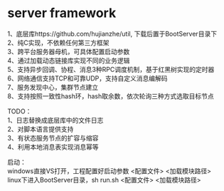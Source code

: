 # server framework

1、底层库https://github.com/hujianzhe/util, 下载后置于BootServer目录下  
2、纯C实现，不依赖任何第三方框架  
3、跨平台服务器母机，可具体配置启动参数  
4、通过加载动态链接库实现不同的业务逻辑  
5、支持异步回调、协程、消息3种RPC调度机制，基于红黑树实现的定时器  
6、网络通信支持TCP和可靠UDP，支持自定义消息编解码  
7、服务发现中心，集群节点建立  
8、支持按照一致性hash环，hash取余数，依次轮询三种方式选取目标节点  

TODO：  
1、日志替换成底层库中的文件日志  
2、对脚本语言提供支持  
3、有状态服务节点的扩容与缩容  
4、利用本地消息表实现消息幂等  

启动：  
windows直接VS打开，工程配置好启动参数  <配置文件> <加载模块路径>    
linux下进入BootServer目录，sh run.sh <配置文件> <加载模块路径>  
